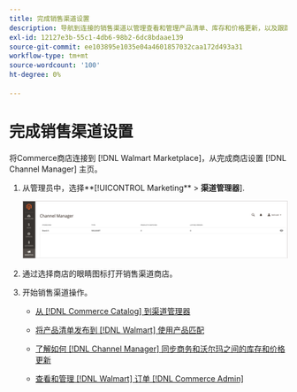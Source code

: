 ```yaml
---
title: 完成销售渠道设置
description: 导航到连接的销售渠道以管理查看和管理产品清单、库存和价格更新，以及跟踪订单
exl-id: 12127e3b-55c1-4db6-98b2-6dc8bdaae139
source-git-commit: ee103895e1035e04a4601857032caa172d493a31
workflow-type: tm+mt
source-wordcount: '100'
ht-degree: 0%

---
```


# 完成销售渠道设置

将Commerce商店连接到 [!DNL Walmart Marketplace]，从完成商店设置 [!DNL Channel Manager] 主页。

1. 从管理员中，选择**[!UICONTROL Marketing** > **渠道管理器**].

   ![管理渠道管理器存储](assets/channel-manager-setup-first-store.png)

1. 通过选择商店的眼睛图标打开销售渠道商店。

1. 开始销售渠道操作。

   - [从 [!DNL Commerce Catalog] 到渠道管理器](add-products-to-channel-store.md)

   - [将产品清单发布到 [!DNL Walmart] 使用产品匹配](publish-listings-to-marketplace.md)

   - [了解如何 [!DNL Channel Manager] 同步商务和沃尔玛之间的库存和价格更新](inventory-and-price-updates.md)

   - [查看和管理 [!DNL Walmart] 订单 [!DNL Commerce Admin]](manage-orders.md)
